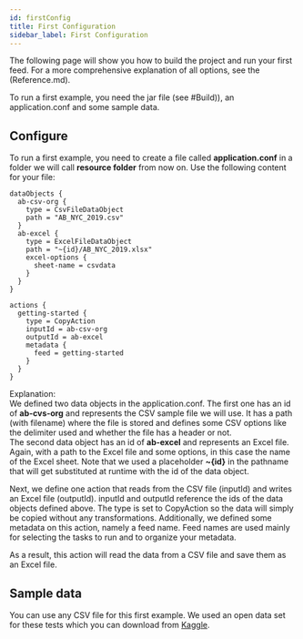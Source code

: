 ```yaml
---
id: firstConfig
title: First Configuration
sidebar_label: First Configuration
---
```


The following page will show you how to build the project and run your first feed.
For a more comprehensive explanation of all options, see the (Reference.md).

To run a first example, you need the jar file (see #Build)), an application.conf and some sample data.

## Configure
To run a first example, you need to create a file called **application.conf** in a folder we will call **resource folder** from now on.
Use the following content for your file:

```
dataObjects { 
  ab-csv-org {
    type = CsvFileDataObject
    path = "AB_NYC_2019.csv"
  }
  ab-excel {
    type = ExcelFileDataObject
    path = "~{id}/AB_NYC_2019.xlsx"
    excel-options {
      sheet-name = csvdata
    }
  }
}

actions {
  getting-started {
    type = CopyAction
    inputId = ab-csv-org
    outputId = ab-excel
    metadata {
      feed = getting-started
    }  
  }
}
```

Explanation:  
We defined two data objects in the application.conf.
The first one has an id of **ab-cvs-org** and represents the CSV sample file we will use.
It has a path (with filename) where the file is stored and defines some CSV options like the delimiter used and whether the file has a header or not.  
The second data object has an id of **ab-excel** and represents an Excel file.
Again, with a path to the Excel file and some options, in this case the name of the Excel sheet.
Note that we used a placeholder **~{id}** in the pathname that will get substituted at runtime with the id of the data object.

Next, we define one action that reads from the CSV file (inputId) and writes an Excel file (outputId).
inputId and outputId reference the ids of the data objects defined above.
The type is set to CopyAction so the data will simply be copied without any transformations.
Additionally, we defined some metadata on this action, namely a feed name.
Feed names are used mainly for selecting the tasks to run and to organize your metadata.

As a result, this action will read the data from a CSV file and save them as an Excel file.

## Sample data
You can use any CSV file for this first example.
We used an open data set for these tests which you can download from [Kaggle](https://www.kaggle.com/dgomonov/new-york-city-airbnb-open-data).


